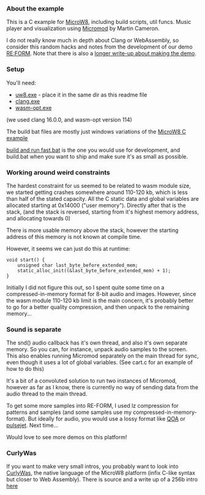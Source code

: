 ### About the example

This is a C example for [MicroW8](https://exoticorn.github.io/microw8/), including build scripts, util funcs.
Music player and visualization using [Micromod](https://github.com/martincameron/micromod) by Martin Cameron.

I do not really know much in depth about Clang or WebAssembly, 
so consider this random hacks and notes from the development of 
our demo [RE:FORM](https://demozoo.org/productions/371274/).
Note that there is also a [longer write-up about making the demo](https://teadrinker.net/blog/re-form.html).

### Setup

You'll need:
 * [uw8.exe](https://github.com/exoticorn/microw8/releases) - place it in the same dir as this readme file
 * [clang.exe](https://clang.llvm.org/)
 * [wasm-opt.exe](https://github.com/WebAssembly/binaryen/releases) 

(we used clang 16.0.0, and wasm-opt version 114)

The build bat files are mostly just windows variations of the [MicroW8 C example](https://github.com/exoticorn/microw8/tree/master/examples/c)

[build and run fast.bat](https://github.com/teadrinker/microw8-c-example/blob/main/example-project/build%20and%20run%20fast.bat) is the one you would use for development, and build.bat when you want to ship and make sure it's as small as possible.

### Working around weird constraints

The hardest constraint for us seemed to be related to wasm module size, 
we started getting crashes somewhere around 110-120 kb, which is less than 
half of the stated capacity. All the C static data and global variables 
are allocated starting at 0x14000 ("user memory"). Directly after that 
is the stack, (and the stack is reversed, starting from it's highest 
memory address, and allocating towards 0)

There is more usable memory above the stack, however the starting 
address of this memory is not known at compile time.

However, it seems we can just do this at runtime:

    void start() {
        unsigned char last_byte_before_extended_mem;
        static_alloc_init((&last_byte_before_extended_mem) + 1);
    }

Initially I did not figure this out, so I spent quite some 
time on a compressed-in-memory format for 8-bit audio and images.
However, since the wasm module 110-120 kb limit is the main concern, 
it's probably better to go for a better quality compression, and then
unpack to the remaining memory...


### Sound is separate

The snd() audio callback has it's own thread, and also it's own separate memory. 
So you can, for instance, unpack audio samples to the screen.
This also enables running Micromod separately on the main thread 
for sync, even though it uses a lot of global variables.
(See cart.c for an example of how to do this)

It's a bit of a convoluted solution to run two instances of Micromod, however
as far as I know, there is currently no way of sending data from the audio thread to the main thread.

To get some more samples into RE-FORM, I used lz compression for 
patterns and samples (and some samples use my compressed-in-memory-format).
But ideally for audio, you would use a lossy format like [QOA](https://github.com/phoboslab/qoa) or [pulsejet](https://yupferris.github.io/blog/2021/06/07/pulsejet-sample-compression-codec-for-64k.html). Next time...

Would love to see more demos on this platform!

### CurlyWas
If you want to make very small intros, you probably want to look into [CurlyWas](https://github.com/exoticorn/curlywas), the native language of the MicroW8 platform (infix C-like syntax but closer to Web Assembly). There is source and a write up of a 256b intro [here](https://github.com/teadrinker/party-acceleration?tab=readme-ov-file#party-acceleration) 

